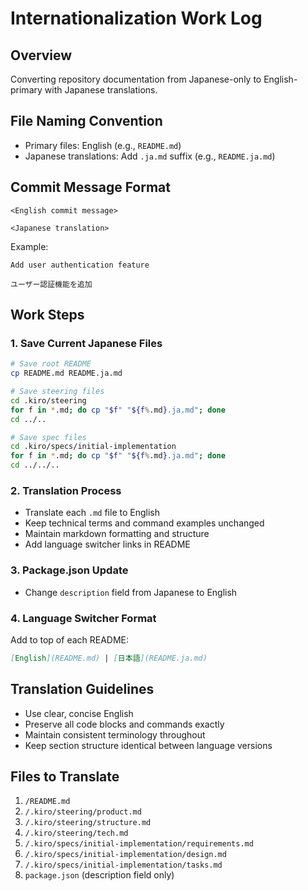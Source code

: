 # Internationalization Work Log

## Overview
Converting repository documentation from Japanese-only to English-primary with Japanese translations.

## File Naming Convention
- Primary files: English (e.g., `README.md`)
- Japanese translations: Add `.ja.md` suffix (e.g., `README.ja.md`)

## Commit Message Format
```
<English commit message>

<Japanese translation>
```

Example:
```
Add user authentication feature

ユーザー認証機能を追加
```

## Work Steps

### 1. Save Current Japanese Files
```bash
# Save root README
cp README.md README.ja.md

# Save steering files
cd .kiro/steering
for f in *.md; do cp "$f" "${f%.md}.ja.md"; done
cd ../..

# Save spec files
cd .kiro/specs/initial-implementation
for f in *.md; do cp "$f" "${f%.md}.ja.md"; done
cd ../../..
```

### 2. Translation Process
- Translate each `.md` file to English
- Keep technical terms and command examples unchanged
- Maintain markdown formatting and structure
- Add language switcher links in README

### 3. Package.json Update
- Change `description` field from Japanese to English

### 4. Language Switcher Format
Add to top of each README:
```markdown
[English](README.md) | [日本語](README.ja.md)
```

## Translation Guidelines
- Use clear, concise English
- Preserve all code blocks and commands exactly
- Maintain consistent terminology throughout
- Keep section structure identical between language versions

## Files to Translate
1. `/README.md`
2. `/.kiro/steering/product.md`
3. `/.kiro/steering/structure.md`
4. `/.kiro/steering/tech.md`
5. `/.kiro/specs/initial-implementation/requirements.md`
6. `/.kiro/specs/initial-implementation/design.md`
7. `/.kiro/specs/initial-implementation/tasks.md`
8. `package.json` (description field only)